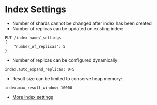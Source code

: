 # Index Settings #

* Number of shards cannot be changed after index has been created
* Number of replicas can be updated on existing index:
```
PUT /index-name/_settings
{
	"number_of_replicas": 5
}
```
* Number of replicas can be configured dynamically:
```
index.auto_expand_replicas: 0-5
```
* Result size can be limited to conserve heap memory:
```
index.max_result_window: 10000
``` 
* <a href="https://www.elastic.co/guide/en/elasticsearch/reference/2.4/index-modules.html" target="_blank">More index settings</a>